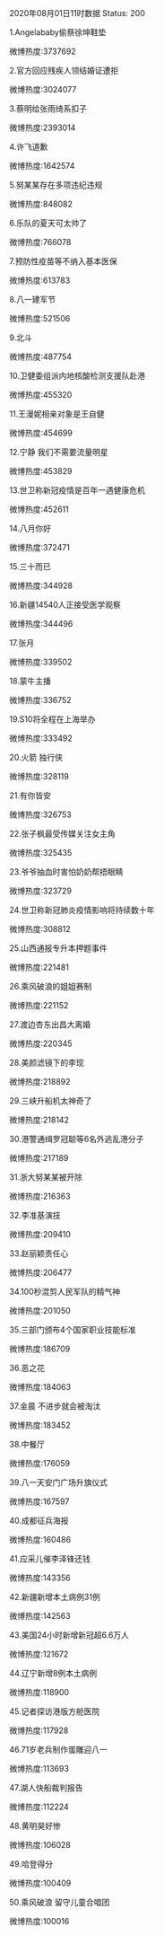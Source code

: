 2020年08月01日11时数据
Status: 200

1.Angelababy偷蔡徐坤鞋垫

微博热度:3737692

2.官方回应残疾人领结婚证遭拒

微博热度:3024077

3.蔡明给张雨绮系扣子

微博热度:2393014

4.许飞道歉

微博热度:1642574

5.努某某存在多项违纪违规

微博热度:848082

6.乐队的夏天可太帅了

微博热度:766078

7.预防性疫苗等不纳入基本医保

微博热度:613783

8.八一建军节

微博热度:521506

9.北斗

微博热度:487754

10.卫健委组派内地核酸检测支援队赴港

微博热度:455320

11.王漫妮相亲对象是王自健

微博热度:454699

12.宁静 我们不需要流量明星

微博热度:453829

13.世卫称新冠疫情是百年一遇健康危机

微博热度:452611

14.八月你好

微博热度:372471

15.三十而已

微博热度:344928

16.新疆14540人正接受医学观察

微博热度:344496

17.张月

微博热度:339502

18.蒙牛主播

微博热度:336752

19.S10将全程在上海举办

微博热度:333492

20.火箭 独行侠

微博热度:328119

21.有你皆安

微博热度:326753

22.张子枫最受传媒关注女主角

微博热度:325435

23.爷爷抽血时害怕奶奶帮捂眼睛

微博热度:323729

24.世卫称新冠肺炎疫情影响将持续数十年

微博热度:308812

25.山西通报专升本押题事件

微博热度:221481

26.乘风破浪的姐姐赛制

微博热度:221152

27.渡边杏东出昌大离婚

微博热度:220345

28.美颜滤镜下的李现

微博热度:218892

29.三峡升船机太神奇了

微博热度:218142

30.港警通缉罗冠聪等6名外逃乱港分子

微博热度:217189

31.浙大努某某被开除

微博热度:216363

32.李准基演技

微博热度:209410

33.赵丽颖责任心

微博热度:206477

34.100秒混剪人民军队的精气神

微博热度:201050

35.三部门颁布4个国家职业技能标准

微博热度:186709

36.恶之花

微博热度:184063

37.金晨 不进步就会被淘汰

微博热度:183452

38.中餐厅

微博热度:176059

39.八一天安门广场升旗仪式

微博热度:167597

40.成都征兵海报

微博热度:160486

41.应采儿催李泽锋还钱

微博热度:143356

42.新疆新增本土病例31例

微博热度:142563

43.美国24小时新增新冠超6.6万人

微博热度:121672

44.辽宁新增8例本土病例

微博热度:118900

45.记者探访港版方舱医院

微博热度:117928

46.71岁老兵制作蛋雕迎八一

微博热度:113693

47.湖人快船裁判报告

微博热度:112224

48.黄明昊好惨

微博热度:106028

49.哈登得分

微博热度:100409

50.乘风破浪 留守儿童合唱团

微博热度:100016

